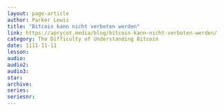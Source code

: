 ```yaml
---
layout: page-article
author: Parker Lewis
title: "Bitcoin kann nicht verboten werden"
link: https://aprycot.media/blog/bitcoin-kann-nicht-verboten-werden/
category: The Difficulty of Understanding Bitcoin
date: 1111-11-11
lesson: 
audio: 
audio2: 
audio3: 
star: 
archive: 
series: 
seriesnr: 
---
```

